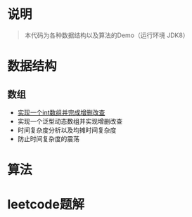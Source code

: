 # 说明
> 本代码为各种数据结构以及算法的Demo（运行环境 JDK8）

# 数据结构
## 数组
- [实现一个int数组并完成增删改查](./src/main/java/com/equator/datastruct/array/MyIntArray.java)
- 实现一个泛型动态数组并实现增删改查
- 时间复杂度分析以及均摊时间复杂度
- 防止时间复杂度的震荡

# 算法

# leetcode题解